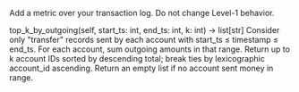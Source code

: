 Add a metric over your transaction log. Do not change Level-1 behavior.

top_k_by_outgoing(self, start_ts: int, end_ts: int, k: int) -> list[str]
Consider only "transfer" records sent by each account with start_ts ≤ timestamp ≤ end_ts.
For each account, sum outgoing amounts in that range.
Return up to k account IDs sorted by descending total; break ties by lexicographic account_id ascending.
Return an empty list if no account sent money in range.